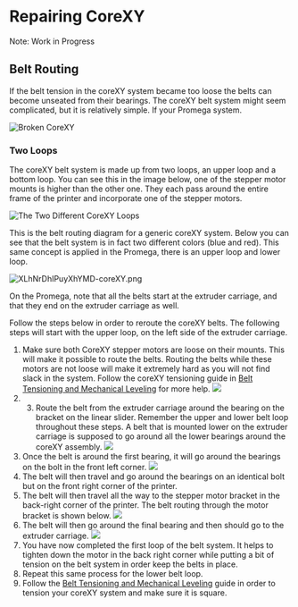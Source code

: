 # Repairing CoreXY

Note: Work in Progress

## Belt Routing

If the belt tension in the coreXY system became too loose the belts can become unseated from their bearings. The coreXY belt system might seem complicated, but it is relatively simple. If your Promega system.

![Broken CoreXY](../.gitbook/assets/du9oh3djff1wxgft-brokencorexy.jpg)

### Two Loops

The coreXY belt system is made up from two loops, an upper loop and a bottom loop. You can see this in the image below, one of the stepper motor mounts is higher than the other one. They each pass around the entire frame of the printer and incorporate one of the stepper motors.

![The Two Different CoreXY Loops](../.gitbook/assets/ucqjbgzgcby7c8vt-twoloops.jpg)

This is the belt routing diagram for a generic coreXY system. Below you can see that the belt system is in fact two different colors \(blue and red\). This same concept is applied in the Promega, there is an upper loop and lower loop.

![XLhNrDhIPuyXhYMD-coreXY.png](../.gitbook/assets/xlhnrdhipuyxhymd-corexy.png)

On the Promega, note that all the belts start at the extruder carriage, and that they end on the extruder carriage as well.

Follow the steps below in order to reroute the coreXY belts. The following steps will start with the upper loop, on the left side of the extruder carriage.

1. Make sure both CoreXY stepper motors are loose on their mounts. This will make it possible to route the belts. Routing the belts while these motors are not loose will make it extremely hard as you will not find slack in the system. Follow the coreXY tensioning guide in [Belt Tensioning and Mechanical Leveling](../maintenance-guides/belt-tensioning-and-mechanical-leveling.md#corexy-assembly) for more help.  ![](../.gitbook/assets/thatsoneloosemotor.gif) 
2. 3. Route the belt from the extruder carriage around the bearing on the bracket on the linear slider. Remember the upper and lower belt loop throughout these steps. A belt that is mounted lower on the extruder carriage is supposed to go around all the lower bearings around the coreXY assembly.  ![](../.gitbook/assets/beltaroundbearing.jpg) 
4. Once the belt is around the first bearing, it will go around the bearings on the bolt in the front left corner.  ![](../.gitbook/assets/beltthroughsecondbearing.jpg) 
5. The belt will then travel and go around the bearings on an identical bolt but on the front right corner of the printer.
6. The belt will then travel all the way to the stepper motor bracket in the back-right corner of the printer. The belt routing through the motor bracket is shown below.  ![](../.gitbook/assets/beltaroundbackrightextruderbracket.jpg) 
7. The belt will then go around the final bearing and then should go to the extruder carriage.  ![](../.gitbook/assets/finalbearingupperloop.jpg) 
8. You have now completed the first loop of  the belt system. It helps to tighten down the motor in the back right corner while putting a bit of tension on the belt system in order keep the belts in place.
9. Repeat this same process for the lower belt loop.
10. Follow the [Belt Tensioning and Mechanical Leveling](../maintenance-guides/belt-tensioning-and-mechanical-leveling.md#corexy-assembly) guide in order to tension your coreXY system and make sure it is square.



